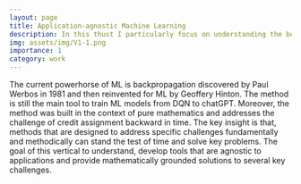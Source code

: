 ```yaml
---
layout: page
title: Application-agnostic Machine Learning
description: In this thust I particularly focus on understanding the behavior of ML model
img: assets/img/V1-1.png
importance: 1
category: work
---
```


The current powerhorse of ML is backpropagation discovered by Paul Werbos in 1981 and then reinvented for ML by Geoffery Hinton.  The 
method is still the main tool to train ML models from DQN to chatGPT. Moreover, the method was built in the context of pure mathematics and addresses the 
challenge of credit assignment backward in time. The key insight is that, methods that are designed to address specific challenges fundamentally 
and methodically can stand the test of time and solve key problems. The goal of this vertical to understand, develop tools that are agnostic to 
applications and provide mathematically grounded solutions to several key challenges.


